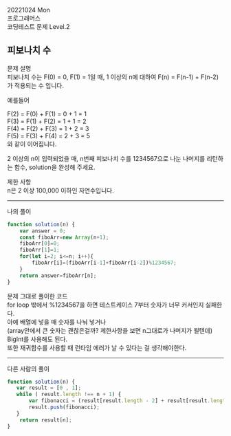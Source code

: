 20221024 Mon  
프로그래머스  
코딩테스트 문제 Level.2  

피보나치 수
---
문제 설명  
피보나치 수는 F(0) = 0, F(1) = 1일 때, 1 이상의 n에 대하여 F(n) = F(n-1) + F(n-2) 가 적용되는 수 입니다.  

예를들어  

F(2) = F(0) + F(1) = 0 + 1 = 1  
F(3) = F(1) + F(2) = 1 + 1 = 2  
F(4) = F(2) + F(3) = 1 + 2 = 3  
F(5) = F(3) + F(4) = 2 + 3 = 5  
와 같이 이어집니다.  

2 이상의 n이 입력되었을 때, n번째 피보나치 수를 1234567으로 나눈 나머지를 리턴하는 함수, solution을 완성해 주세요.  

제한 사항  
n은 2 이상 100,000 이하인 자연수입니다.  

---
나의 풀이
```jsx
function solution(n) {
    var answer = 0;
    const fiboArr=new Array(n+1);
    fiboArr[0]=0;
    fiboArr[1]=1;
    for(let i=2; i<=n; i++){
        fiboArr[i]=(fiboArr[i-1]+fiboArr[i-2])%1234567;
    }
    return answer=fiboArr[n];
}
```
문제 그대로 풀이한 코드  
for loop 밖에서 %1234567을 하면 테스트케이스 7부터 숫자가 너무 커서인지 실패한다.  
아예 배열에 넣을 때 숫자를 나눠 넣거나  
(array안에서 큰 숫자는 괜찮은걸까? 제한사항을 보면 n그대로가 나머지가 될텐데)
BigInt를 사용해도 된다.  
또한 재귀함수를 사용할 때 런타임 에러가 날 수 있다는 걸 생각해야한다.  

---
다른 사람의 풀이
```jsx
function solution(n) {
   var result = [0 , 1];
   while ( result.length !== n + 1) {
       var fibonacci = (result[result.length - 2] + result[result.length - 1]) % 1234567
       result.push(fibonacci);
   }
    return result[n];
}
```
